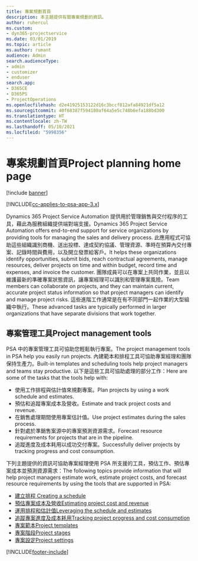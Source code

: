 ```yaml
---
title: 專案規劃首頁
description: 本主題提供有關專案規劃的資訊。
author: ruhercul
ms.custom:
- dyn365-projectservice
ms.date: 03/01/2019
ms.topic: article
ms.author: rumant
audience: Admin
search.audienceType:
- admin
- customizer
- enduser
search.app:
- D365CE
- D365PS
- ProjectOperations
ms.openlocfilehash: d2e41925153122d16c3bccf812afa84921df5a12
ms.sourcegitcommit: 40f68387f594180af64a5e5c748b6efa188bd300
ms.translationtype: HT
ms.contentlocale: zh-TW
ms.lasthandoff: 05/10/2021
ms.locfileid: "5998356"
---
```

# <a name="project-planning-home-page"></a><span data-ttu-id="25e33-103">專案規劃首頁</span><span class="sxs-lookup"><span data-stu-id="25e33-103">Project planning home page</span></span>

[!include [banner](../includes/psa-now-project-operations.md)]

[!INCLUDE[cc-applies-to-psa-app-3.x](../includes/cc-applies-to-psa-app-3x.md)]

<span data-ttu-id="25e33-104">Dynamics 365 Project Service Automation 提供用於管理銷售與交付程序的工具，藉此為服務組織提供端對端支援。</span><span class="sxs-lookup"><span data-stu-id="25e33-104">Dynamics 365 Project Service Automation offers end-to-end support for service organizations by providing tools for managing the sales and delivery process.</span></span> <span data-ttu-id="25e33-105">此應用程式可協助這些組織識別商機、送出投標、達成契約協議、管理資源、準時在預算內交付專案、記錄時間與費用，以及開立發票給客戶。</span><span class="sxs-lookup"><span data-stu-id="25e33-105">It helps these organizations identify opportunities, submit bids, reach contractual agreements, manage resources, deliver projects on time and within budget, record time and expenses, and invoice the customer.</span></span> <span data-ttu-id="25e33-106">團隊成員可以在專案上共同作業，並且以維護最新的準確專案狀態資訊，讓專案經理可以識別和管理專案風險。</span><span class="sxs-lookup"><span data-stu-id="25e33-106">Team members can collaborate on projects, and they can maintain current, accurate project status information so that project managers can identify and manage project risks.</span></span> <span data-ttu-id="25e33-107">這些進階工作通常是在有不同部門一起作業的大型組織中執行。</span><span class="sxs-lookup"><span data-stu-id="25e33-107">These advanced tasks are typically performed in larger organizations that have separate divisions that work together.</span></span>

## <a name="project-management-tools"></a><span data-ttu-id="25e33-108">專案管理工具</span><span class="sxs-lookup"><span data-stu-id="25e33-108">Project management tools</span></span>

<span data-ttu-id="25e33-109">PSA 中的專案管理工具可協助您輕鬆執行專案。</span><span class="sxs-lookup"><span data-stu-id="25e33-109">The project management tools in PSA help you easily run projects.</span></span> <span data-ttu-id="25e33-110">內建範本和排程工具可協助專案經理和團隊保持生產力。</span><span class="sxs-lookup"><span data-stu-id="25e33-110">Built-in templates and scheduling tools help project managers and teams stay productive.</span></span> <span data-ttu-id="25e33-111">以下是這些工具可協助處理的部分工作：</span><span class="sxs-lookup"><span data-stu-id="25e33-111">Here are some of the tasks that the tools help with:</span></span>

- <span data-ttu-id="25e33-112">使用工作排程與估計值來規劃專案。</span><span class="sxs-lookup"><span data-stu-id="25e33-112">Plan projects by using a work schedule and estimates.</span></span>
- <span data-ttu-id="25e33-113">預估和追蹤專案成本及營收。</span><span class="sxs-lookup"><span data-stu-id="25e33-113">Estimate and track project costs and revenue.</span></span>
- <span data-ttu-id="25e33-114">在銷售處理期間使用專案估計值。</span><span class="sxs-lookup"><span data-stu-id="25e33-114">Use project estimates during the sales process.</span></span>
- <span data-ttu-id="25e33-115">針對處於準銷售案源中的專案預測資源需求。</span><span class="sxs-lookup"><span data-stu-id="25e33-115">Forecast resource requirements for projects that are in the pipeline.</span></span>
- <span data-ttu-id="25e33-116">追蹤進度及成本耗用以成功交付專案。</span><span class="sxs-lookup"><span data-stu-id="25e33-116">Successfully deliver projects by tracking progress and cost consumption.</span></span>

<span data-ttu-id="25e33-117">下列主題提供的資訊可協助專案經理使用 PSA 所支援的工具，預估工作、預估專案成本並預測資源需求：</span><span class="sxs-lookup"><span data-stu-id="25e33-117">The following topics provide information that will help project managers estimate work, estimate project costs, and forecast resource requirements by using the tools that are supported in PSA:</span></span>

- [<span data-ttu-id="25e33-118">建立排程 </span><span class="sxs-lookup"><span data-stu-id="25e33-118">Creating a schedule</span></span>](project-creating.md)
- [<span data-ttu-id="25e33-119">預估專案成本及營收</span><span class="sxs-lookup"><span data-stu-id="25e33-119">Estimating project cost and revenue</span></span>](project-estimating.md)
- [<span data-ttu-id="25e33-120">運用排程和估計值</span><span class="sxs-lookup"><span data-stu-id="25e33-120">Leveraging the schedule and estimates</span></span>](project-leveraging.md)
- [<span data-ttu-id="25e33-121">追蹤專案進度及成本耗用</span><span class="sxs-lookup"><span data-stu-id="25e33-121">Tracking project progress and cost consumption</span></span>](project-tracking.md)
- [<span data-ttu-id="25e33-122">專案範本</span><span class="sxs-lookup"><span data-stu-id="25e33-122">Project templates</span></span>](project-templates.md)
- [<span data-ttu-id="25e33-123">專案階段</span><span class="sxs-lookup"><span data-stu-id="25e33-123">Project stages</span></span>](project-stages.md)
- [<span data-ttu-id="25e33-124">專案設定</span><span class="sxs-lookup"><span data-stu-id="25e33-124">Project settings</span></span>](project-settings.md)


[!INCLUDE[footer-include](../includes/footer-banner.md)]